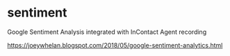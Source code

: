 # sentiment
Google Sentiment Analysis integrated with InContact Agent recording

https://joeywhelan.blogspot.com/2018/05/google-sentiment-analytics.html
